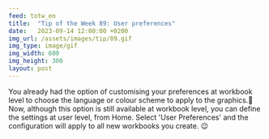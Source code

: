 ```yaml
---
feed: totw_en
title:  "Tip of the Week 89: User preferences"
date:   2023-09-14 12:00:00 +0200
img_url: /assets/images/tip/89.gif
img_type: image/gif
img_width: 600
img_height: 300
layout: post
---
```



You already had the option of customising your preferences at workbook level to choose the language or colour scheme to apply to the graphics.🎨
Now, although this option is still available at workbook level, you can define the settings at user level, from Home. Select 'User Preferences' and the configuration will apply to all new workbooks you create. 😉
